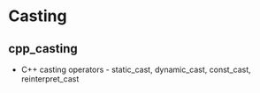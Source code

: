 # Casting

## cpp_casting
- C++ casting operators - static_cast, dynamic_cast, const_cast, reinterpret_cast